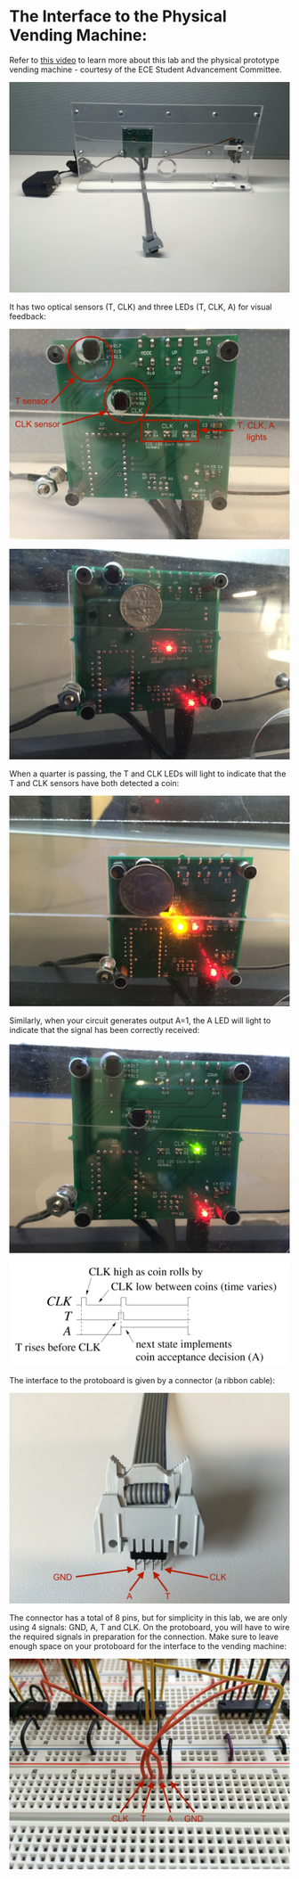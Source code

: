 # The Interface to the Physical Vending Machine:

Refer to [this video](https://www.youtube.com/watch?v=Zk1RaK2S8PM&ab_channel=LabsECxplainEd) to learn more about this lab and the physical prototype vending machine - courtesy of the ECE Student Advancement Committee.

![Coin Sensor 1](./img/coin_sorter-1-1.jpg)

It has two optical sensors (T, CLK) and three LEDs (T, CLK, A) for visual feedback:

![Coin Sensor 2](./img/sensor_leds_mod-1-1.jpg)

![Dime Intake](./img/dime-1-1.jpg)

When a quarter is passing, the T and CLK LEDs will light to indicate that the T and CLK sensors have both detected a coin:

![Quarter Intake](./img/quarter-1-1.jpg)

Similarly, when your circuit generates output A=1, the A LED will light to indicate that the signal has been correctly received:

![Accept](./img/accept-1-1.jpg)

![Waveform](./img/waveform_lab8-1-1.PNG)

The interface to the protoboard is given by a connector (a ribbon cable):

![Ribbon Cable](./img/ribbon_connector_mod-1-1.jpg)

The connector has a total of 8 pins, but for simplicity in this lab,  we are only using 4 signals: GND, A, T and CLK. On the protoboard, you will have to wire the required signals in preparation for the connection. Make sure to leave enough space on your protoboard for the interface to the vending machine:

![Protoboard Interface](./img/proto_interface_mod-1-1.jpg)
